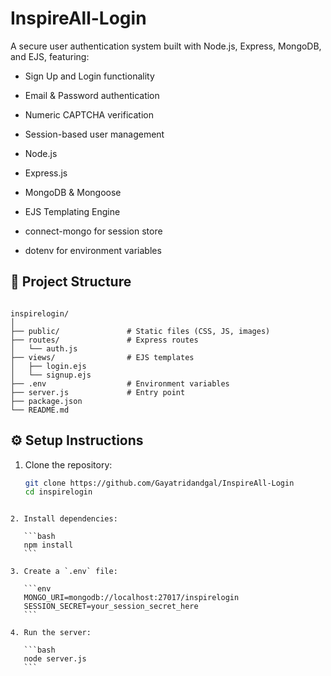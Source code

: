 # InspireAll-Login
A secure user authentication system built with Node.js, Express, MongoDB, and EJS, featuring:

- Sign Up and Login functionality
- Email & Password authentication
- Numeric CAPTCHA verification
- Session-based user management


- Node.js
- Express.js
- MongoDB & Mongoose
- EJS Templating Engine
- connect-mongo for session store
- dotenv for environment variables

## 📁 Project Structure

```

inspirelogin/
│
├── public/               # Static files (CSS, JS, images)
├── routes/               # Express routes
│   └── auth.js
├── views/                # EJS templates
│   ├── login.ejs
│   └── signup.ejs
├── .env                  # Environment variables
├── server.js             # Entry point
├── package.json
└── README.md

````

## ⚙️ Setup Instructions

1. Clone the repository:
   ```bash
   git clone https://github.com/Gayatridandgal/InspireAll-Login
   cd inspirelogin
````

2. Install dependencies:

   ```bash
   npm install
   ```

3. Create a `.env` file:

   ```env
   MONGO_URI=mongodb://localhost:27017/inspirelogin
   SESSION_SECRET=your_session_secret_here
   ```

4. Run the server:

   ```bash
   node server.js
   ```
